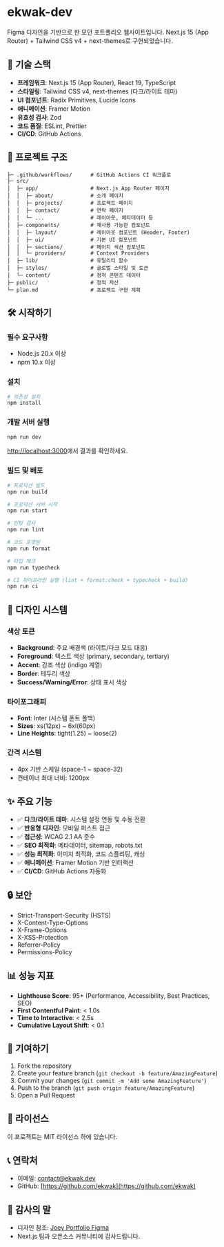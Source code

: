 # ekwak-dev

Figma 디자인을 기반으로 한 모던 포트폴리오 웹사이트입니다. Next.js 15 (App Router) + Tailwind CSS v4 + next-themes로 구현되었습니다.

## 🚀 기술 스택

- **프레임워크**: Next.js 15 (App Router), React 19, TypeScript
- **스타일링**: Tailwind CSS v4, next-themes (다크/라이트 테마)
- **UI 컴포넌트**: Radix Primitives, Lucide Icons
- **애니메이션**: Framer Motion
- **유효성 검사**: Zod
- **코드 품질**: ESLint, Prettier
- **CI/CD**: GitHub Actions

## 📁 프로젝트 구조

```
├─ .github/workflows/      # GitHub Actions CI 워크플로
├─ src/
│  ├─ app/                 # Next.js App Router 페이지
│  │  ├─ about/            # 소개 페이지
│  │  ├─ projects/         # 프로젝트 페이지
│  │  ├─ contact/          # 연락 페이지
│  │  └─ ...               # 레이아웃, 메타데이터 등
│  ├─ components/          # 재사용 가능한 컴포넌트
│  │  ├─ layout/           # 레이아웃 컴포넌트 (Header, Footer)
│  │  ├─ ui/               # 기본 UI 컴포넌트
│  │  ├─ sections/         # 페이지 섹션 컴포넌트
│  │  └─ providers/        # Context Providers
│  ├─ lib/                 # 유틸리티 함수
│  ├─ styles/              # 글로벌 스타일 및 토큰
│  └─ content/             # 정적 콘텐츠 데이터
├─ public/                 # 정적 자산
└─ plan.md                 # 프로젝트 구현 계획
```

## 🛠️ 시작하기

### 필수 요구사항

- Node.js 20.x 이상
- npm 10.x 이상

### 설치

```bash
# 의존성 설치
npm install
```

### 개발 서버 실행

```bash
npm run dev
```

[http://localhost:3000](http://localhost:3000)에서 결과를 확인하세요.

### 빌드 및 배포

```bash
# 프로덕션 빌드
npm run build

# 프로덕션 서버 시작
npm run start

# 린팅 검사
npm run lint

# 코드 포맷팅
npm run format

# 타입 체크
npm run typecheck

# CI 파이프라인 실행 (lint + format:check + typecheck + build)
npm run ci
```

## 🎨 디자인 시스템

### 색상 토큰

- **Background**: 주요 배경색 (라이트/다크 모드 대응)
- **Foreground**: 텍스트 색상 (primary, secondary, tertiary)
- **Accent**: 강조 색상 (indigo 계열)
- **Border**: 테두리 색상
- **Success/Warning/Error**: 상태 표시 색상

### 타이포그래피

- **Font**: Inter (시스템 폰트 폴백)
- **Sizes**: xs(12px) ~ 6xl(60px)
- **Line Heights**: tight(1.25) ~ loose(2)

### 간격 시스템

- 4px 기반 스케일 (space-1 ~ space-32)
- 컨테이너 최대 너비: 1200px

## ✨ 주요 기능

- ✅ **다크/라이트 테마**: 시스템 설정 연동 및 수동 전환
- ✅ **반응형 디자인**: 모바일 퍼스트 접근
- ✅ **접근성**: WCAG 2.1 AA 준수
- ✅ **SEO 최적화**: 메타데이터, sitemap, robots.txt
- ✅ **성능 최적화**: 이미지 최적화, 코드 스플리팅, 캐싱
- ✅ **애니메이션**: Framer Motion 기반 인터랙션
- ✅ **CI/CD**: GitHub Actions 자동화

## 🔒 보안

- Strict-Transport-Security (HSTS)
- X-Content-Type-Options
- X-Frame-Options
- X-XSS-Protection
- Referrer-Policy
- Permissions-Policy

## 📊 성능 지표

- **Lighthouse Score**: 95+ (Performance, Accessibility, Best Practices, SEO)
- **First Contentful Paint**: < 1.0s
- **Time to Interactive**: < 2.5s
- **Cumulative Layout Shift**: < 0.1

## 🤝 기여하기

1. Fork the repository
2. Create your feature branch (`git checkout -b feature/AmazingFeature`)
3. Commit your changes (`git commit -m 'Add some AmazingFeature'`)
4. Push to the branch (`git push origin feature/AmazingFeature`)
5. Open a Pull Request

## 📝 라이선스

이 프로젝트는 MIT 라이선스 하에 있습니다.

## 📞 연락처

- 이메일: contact@ekwak.dev
- GitHub: [https://github.com/ekwak](https://github.com/ekwak)

## 🙏 감사의 말

- 디자인 참조: [Joey Portfolio Figma](https://www.figma.com/design/Ar4Raoh5BGzs57t5xHbeFS/Joey---Portfolio-Website--Community-?node-id=1-4&m=dev)
- Next.js 팀과 오픈소스 커뮤니티에 감사드립니다.

